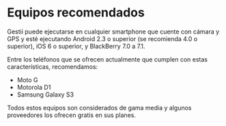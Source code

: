 # Equipos recomendados

Gestii puede ejecutarse en cualquier smartphone que cuente
con cámara y GPS y esté ejecutando Android 2.3 o superior
(se recomienda 4.0 o superior), iOS 6 o superior, y BlackBerry
7.0 a 7.1.

Entre los teléfonos que se ofrecen actualmente que cumplen
con estas características, recomendamos:

* Moto G
* Motorola D1
* Samsung Galaxy S3

Todos estos equipos son considerados de gama media y
algunos proveedores los ofrecen gratis en sus planes.
